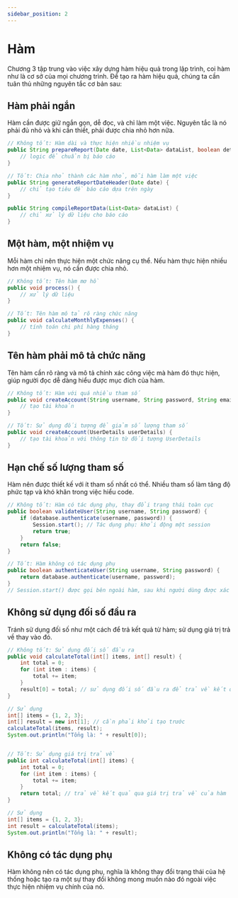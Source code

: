 ```yaml
---
sidebar_position: 2
---
```


# Hàm

Chương 3 tập trung vào việc xây dựng hàm hiệu quả trong lập trình, coi hàm như là cơ sở của mọi chương trình. Để tạo ra hàm hiệu quả, chúng ta cần tuân thủ những nguyên tắc cơ bản sau:

## Hàm phải ngắn

Hàm cần được giữ ngắn gọn, dễ đọc, và chỉ làm một việc. Nguyên tắc là nó phải đủ nhỏ và khi cần thiết, phải được chia nhỏ hơn nữa.

```java
// Không tốt: Hàm dài và thực hiện nhiều nhiệm vụ
public String prepareReport(Date date, List<Data> dataList, boolean detailed) {
    // logic để chuẩn bị báo cáo
}

// Tốt: Chia nhỏ thành các hàm nhỏ, mỗi hàm làm một việc
public String generateReportDateHeader(Date date) {
    // chỉ tạo tiêu đề báo cáo dựa trên ngày
}

public String compileReportData(List<Data> dataList) {
    // chỉ xử lý dữ liệu cho báo cáo
}

```

## Một hàm, một nhiệm vụ

Mỗi hàm chỉ nên thực hiện một chức năng cụ thể. Nếu hàm thực hiện nhiều hơn một nhiệm vụ, nó cần được chia nhỏ.

```java
// Không tốt: Tên hàm mơ hồ
public void process() {
    // xử lý dữ liệu
}

// Tốt: Tên hàm mô tả rõ ràng chức năng
public void calculateMonthlyExpenses() {
    // tính toán chi phí hàng tháng
}

```

## Tên hàm phải mô tả chức năng

Tên hàm cần rõ ràng và mô tả chính xác công việc mà hàm đó thực hiện, giúp người đọc dễ dàng hiểu được mục đích của hàm.

```java
// Không tốt: Hàm với quá nhiều tham số
public void createAccount(String username, String password, String email, Date dob, String country) {
    // tạo tài khoản
}

// Tốt: Sử dụng đối tượng để giảm số lượng tham số
public void createAccount(UserDetails userDetails) {
    // tạo tài khoản với thông tin từ đối tượng UserDetails
}
```

## Hạn chế số lượng tham số

Hàm nên được thiết kế với ít tham số nhất có thể. Nhiều tham số làm tăng độ phức tạp và khó khăn trong việc hiểu code.

```java
// Không tốt: Hàm có tác dụng phụ, thay đổi trạng thái toàn cục
public boolean validateUser(String username, String password) {
    if (database.authenticate(username, password)) {
        Session.start(); // Tác dụng phụ: khởi động một session
        return true;
    }
    return false;
}

// Tốt: Hàm không có tác dụng phụ
public boolean authenticateUser(String username, String password) {
    return database.authenticate(username, password);
}
// Session.start() được gọi bên ngoài hàm, sau khi người dùng được xác thực thành công
```

## Không sử dụng đối số đầu ra

Tránh sử dụng đối số như một cách để trả kết quả từ hàm; sử dụng giá trị trả về thay vào đó.

```java
// Không tốt: Sử dụng đối số đầu ra
public void calculateTotal(int[] items, int[] result) {
    int total = 0;
    for (int item : items) {
        total += item;
    }
    result[0] = total; // sử dụng đối số đầu ra để trả về kết quả
}

// Sử dụng
int[] items = {1, 2, 3};
int[] result = new int[1]; // cần phải khởi tạo trước
calculateTotal(items, result);
System.out.println("Tổng là: " + result[0]);


// Tốt: Sử dụng giá trị trả về
public int calculateTotal(int[] items) {
    int total = 0;
    for (int item : items) {
        total += item;
    }
    return total; // trả về kết quả qua giá trị trả về của hàm
}

// Sử dụng
int[] items = {1, 2, 3};
int result = calculateTotal(items);
System.out.println("Tổng là: " + result);

```

## Không có tác dụng phụ

Hàm không nên có tác dụng phụ, nghĩa là không thay đổi trạng thái của hệ thống hoặc tạo ra một sự thay đổi không mong muốn nào đó ngoài việc thực hiện nhiệm vụ chính của nó.
